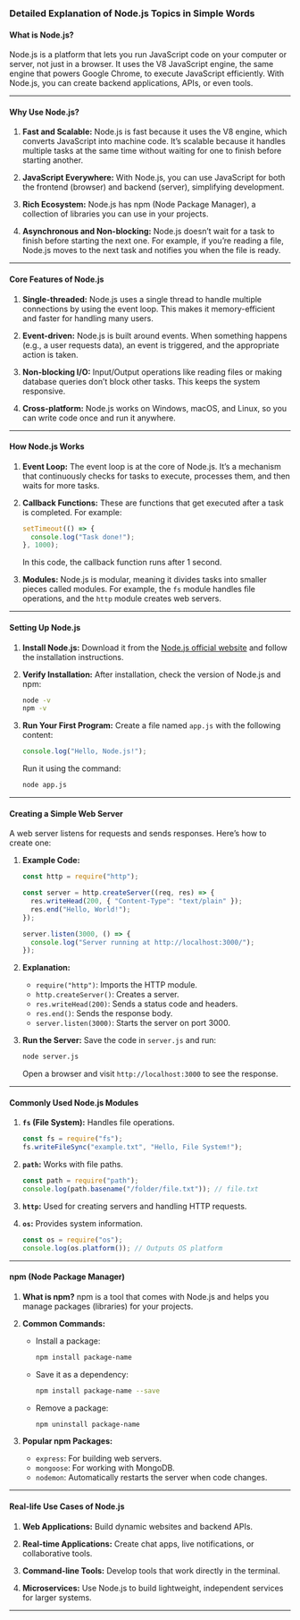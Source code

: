 ### Detailed Explanation of Node.js Topics in Simple Words

#### **What is Node.js?**
Node.js is a platform that lets you run JavaScript code on your computer or server, not just in a browser. It uses the V8 JavaScript engine, the same engine that powers Google Chrome, to execute JavaScript efficiently. With Node.js, you can create backend applications, APIs, or even tools.

---

#### **Why Use Node.js?**

1. **Fast and Scalable:**
   Node.js is fast because it uses the V8 engine, which converts JavaScript into machine code. It’s scalable because it handles multiple tasks at the same time without waiting for one to finish before starting another.

2. **JavaScript Everywhere:**
   With Node.js, you can use JavaScript for both the frontend (browser) and backend (server), simplifying development.

3. **Rich Ecosystem:**
   Node.js has npm (Node Package Manager), a collection of libraries you can use in your projects.

4. **Asynchronous and Non-blocking:**
   Node.js doesn’t wait for a task to finish before starting the next one. For example, if you’re reading a file, Node.js moves to the next task and notifies you when the file is ready.

---

#### **Core Features of Node.js**

1. **Single-threaded:**
   Node.js uses a single thread to handle multiple connections by using the event loop. This makes it memory-efficient and faster for handling many users.

2. **Event-driven:**
   Node.js is built around events. When something happens (e.g., a user requests data), an event is triggered, and the appropriate action is taken.

3. **Non-blocking I/O:**
   Input/Output operations like reading files or making database queries don’t block other tasks. This keeps the system responsive.

4. **Cross-platform:**
   Node.js works on Windows, macOS, and Linux, so you can write code once and run it anywhere.

---

#### **How Node.js Works**

1. **Event Loop:**
   The event loop is at the core of Node.js. It’s a mechanism that continuously checks for tasks to execute, processes them, and then waits for more tasks.

2. **Callback Functions:**
   These are functions that get executed after a task is completed. For example:
   ```javascript
   setTimeout(() => {
     console.log("Task done!");
   }, 1000);
   ```
   In this code, the callback function runs after 1 second.

3. **Modules:**
   Node.js is modular, meaning it divides tasks into smaller pieces called modules. For example, the `fs` module handles file operations, and the `http` module creates web servers.

---

#### **Setting Up Node.js**

1. **Install Node.js:**
   Download it from the [Node.js official website](https://nodejs.org) and follow the installation instructions.

2. **Verify Installation:**
   After installation, check the version of Node.js and npm:
   ```bash
   node -v
   npm -v
   ```

3. **Run Your First Program:**
   Create a file named `app.js` with the following content:
   ```javascript
   console.log("Hello, Node.js!");
   ```
   Run it using the command:
   ```bash
   node app.js
   ```

---

#### **Creating a Simple Web Server**

A web server listens for requests and sends responses. Here’s how to create one:

1. **Example Code:**
   ```javascript
   const http = require("http");

   const server = http.createServer((req, res) => {
     res.writeHead(200, { "Content-Type": "text/plain" });
     res.end("Hello, World!");
   });

   server.listen(3000, () => {
     console.log("Server running at http://localhost:3000/");
   });
   ```

2. **Explanation:**
   - `require("http")`: Imports the HTTP module.
   - `http.createServer()`: Creates a server.
   - `res.writeHead(200)`: Sends a status code and headers.
   - `res.end()`: Sends the response body.
   - `server.listen(3000)`: Starts the server on port 3000.

3. **Run the Server:**
   Save the code in `server.js` and run:
   ```bash
   node server.js
   ```
   Open a browser and visit `http://localhost:3000` to see the response.

---

#### **Commonly Used Node.js Modules**

1. **`fs` (File System):**
   Handles file operations.
   ```javascript
   const fs = require("fs");
   fs.writeFileSync("example.txt", "Hello, File System!");
   ```

2. **`path`:**
   Works with file paths.
   ```javascript
   const path = require("path");
   console.log(path.basename("/folder/file.txt")); // file.txt
   ```

3. **`http`:**
   Used for creating servers and handling HTTP requests.

4. **`os`:**
   Provides system information.
   ```javascript
   const os = require("os");
   console.log(os.platform()); // Outputs OS platform
   ```

---

#### **npm (Node Package Manager)**

1. **What is npm?**
   npm is a tool that comes with Node.js and helps you manage packages (libraries) for your projects.

2. **Common Commands:**
   - Install a package:
     ```bash
     npm install package-name
     ```
   - Save it as a dependency:
     ```bash
     npm install package-name --save
     ```
   - Remove a package:
     ```bash
     npm uninstall package-name
     ```

3. **Popular npm Packages:**
   - `express`: For building web servers.
   - `mongoose`: For working with MongoDB.
   - `nodemon`: Automatically restarts the server when code changes.

---

#### **Real-life Use Cases of Node.js**

1. **Web Applications:**
   Build dynamic websites and backend APIs.

2. **Real-time Applications:**
   Create chat apps, live notifications, or collaborative tools.

3. **Command-line Tools:**
   Develop tools that work directly in the terminal.

4. **Microservices:**
   Use Node.js to build lightweight, independent services for larger systems.

---


